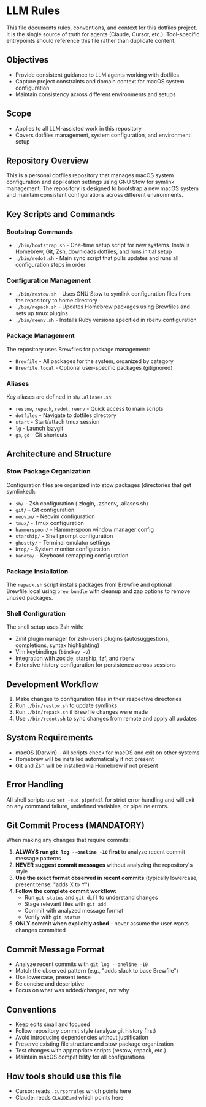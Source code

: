 # LLM Rules

This file documents rules, conventions, and context for this dotfiles project. It is the single source of truth for agents (Claude, Cursor, etc.). Tool-specific entrypoints should reference this file rather than duplicate content.

## Objectives
- Provide consistent guidance to LLM agents working with dotfiles
- Capture project constraints and domain context for macOS system configuration
- Maintain consistency across different environments and setups

## Scope
- Applies to all LLM-assisted work in this repository
- Covers dotfiles management, system configuration, and environment setup

## Repository Overview

This is a personal dotfiles repository that manages macOS system configuration and application settings using GNU Stow for symlink management. The repository is designed to bootstrap a new macOS system and maintain consistent configurations across different environments.

## Key Scripts and Commands

### Bootstrap Commands
- `./bin/bootstrap.sh` - One-time setup script for new systems. Installs Homebrew, Git, Zsh, downloads dotfiles, and runs initial setup
- `./bin/redot.sh` - Main sync script that pulls updates and runs all configuration steps in order

### Configuration Management
- `./bin/restow.sh` - Uses GNU Stow to symlink configuration files from the repository to home directory
- `./bin/repack.sh` - Updates Homebrew packages using Brewfiles and sets up tmux plugins
- `./bin/reenv.sh` - Installs Ruby versions specified in rbenv configuration

### Package Management
The repository uses Brewfiles for package management:
- `Brewfile` - All packages for the system, organized by category
- `Brewfile.local` - Optional user-specific packages (gitignored)

### Aliases
Key aliases are defined in `sh/.aliases.sh`:
- `restow`, `repack`, `redot`, `reenv` - Quick access to main scripts
- `dotfiles` - Navigate to dotfiles directory
- `start` - Start/attach tmux session
- `lg` - Launch lazygit
- `gs`, `gd` - Git shortcuts

## Architecture and Structure

### Stow Package Organization
Configuration files are organized into stow packages (directories that get symlinked):
- `sh/` - Zsh configuration (.zlogin, .zshenv, .aliases.sh)
- `git/` - Git configuration
- `neovim/` - Neovim configuration
- `tmux/` - Tmux configuration
- `hammerspoon/` - Hammerspoon window manager config
- `starship/` - Shell prompt configuration
- `ghostty/` - Terminal emulator settings
- `btop/` - System monitor configuration
- `kanata/` - Keyboard remapping configuration

### Package Installation
The `repack.sh` script installs packages from Brewfile and optional Brewfile.local using `brew bundle` with cleanup and zap options to remove unused packages.

### Shell Configuration
The shell setup uses Zsh with:
- Zinit plugin manager for zsh-users plugins (autosuggestions, completions, syntax highlighting)
- Vim keybindings (`bindkey -v`)
- Integration with zoxide, starship, fzf, and rbenv
- Extensive history configuration for persistence across sessions

## Development Workflow

1. Make changes to configuration files in their respective directories
2. Run `./bin/restow.sh` to update symlinks
3. Run `./bin/repack.sh` if Brewfile changes were made
4. Use `./bin/redot.sh` to sync changes from remote and apply all updates

## System Requirements

- macOS (Darwin) - All scripts check for macOS and exit on other systems
- Homebrew will be installed automatically if not present
- Git and Zsh will be installed via Homebrew if not present

## Error Handling

All shell scripts use `set -euo pipefail` for strict error handling and will exit on any command failure, undefined variables, or pipeline errors.

## Git Commit Process (MANDATORY)

When making any changes that require commits:

1. **ALWAYS run `git log --oneline -10` first** to analyze recent commit message patterns
2. **NEVER suggest commit messages** without analyzing the repository's style
3. **Use the exact format observed in recent commits** (typically lowercase, present tense: "adds X to Y")
4. **Follow the complete commit workflow:**
   - Run `git status` and `git diff` to understand changes
   - Stage relevant files with `git add`
   - Commit with analyzed message format
   - Verify with `git status`
5. **ONLY commit when explicitly asked** - never assume the user wants changes committed

## Commit Message Format
- Analyze recent commits with `git log --oneline -10` 
- Match the observed pattern (e.g., "adds slack to base Brewfile")
- Use lowercase, present tense
- Be concise and descriptive
- Focus on what was added/changed, not why

## Conventions

- Keep edits small and focused
- Follow repository commit style (analyze git history first)
- Avoid introducing dependencies without justification
- Preserve existing file structure and stow package organization
- Test changes with appropriate scripts (restow, repack, etc.)
- Maintain macOS compatibility for all configurations

## How tools should use this file

- Cursor: reads `.cursorrules` which points here
- Claude: reads `CLAUDE.md` which points here